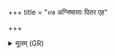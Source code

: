 +++
title = "०७ अग्निष्वत्ताः पितर एह"

+++
<details><summary>मूलम् (GR)</summary>

अग्निष्वत्ताः पितर एह गच्छत  
सदःसदः सदत सुप्रणीतयः ।  
अत्ता हवींषि प्रयतानि बर्हिषि  
रयिं च नः सर्ववीरं दधात ॥
</details>